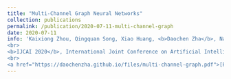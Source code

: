```yaml
---
title: "Multi-Channel Graph Neural Networks"
collection: publications
permalink: /publication/2020-07-11-multi-channel-graph
date: 2020-07-11
info: 'Kaixiong Zhou, Qingquan Song, Xiao Huang, <b>Daochen Zha</b>, Na Zou, and Xia Hu
<br>
<b>IJCAI 2020</b>, International Joint Conference on Artificial Intelligence
<br>
<a href="https://daochenzha.github.io/files/multi-channel-graph.pdf">[PDF]</a>'
---
```

